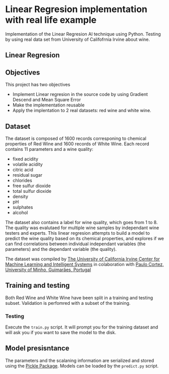 # Linear Regresion implementation with real life example
Implementation of the Linear Regresion AI technique using Python. Testing by using real data set from University of Califofrnia Irvine about wine.

## Linear Regresion

## Objectives

This project has two objectives

- Implement Linear regresion in the source code by using Gradient Descend and Mean Square Error
- Make the implementation reusable
- Apply the implentation to 2 real datasets: red wine and white wine.

## Dataset

The dataset is composed of 1600 records corresponing to chemical properties of Red Wine and 1600 records of White Wine. Each record contains 11 parameters and
a wine quality:

- fixed acidity
- volatile acidity
- citric acid
- residual sugar
- chlorides
- free sulfur dioxide
- total sulfur dioxide
- density
- pH
- sulphates
- alcohol

The dataset also contains a label for wine quality, which goes from 1 to 8. The quality was evalutaed for multiple wine samples by independant wine testers and experts.
This linear regresion attempts to build a model to predict the wine quality based on its chemical properties, and explores if we can find correlations between 
individual independant variables (the parameters) and the dependant variable (the quality).

The dataset was compiled by [The University of California Irvine Center for Machine Learning and Intelligent Systems](https://archive.ics.uci.edu/ml/datasets/wine+quality)
in colaboration with [Paulo Cortez, University of Minho, Guimarães, Portugal](http://www3.dsi.uminho.pt/pcortez/wine/)

## Training and testing

Both Red Wine and White Wine have been split in a training and testing subset. Validation is perfomred with a subset of the training.

### Testing

Execute the `train.py` script. It will prompt you for the training dataset and will ask you if you want to save the model to the disk.

## Model presisntance
The parameters and the scalaning information are serialized and stored using the [Pickle Package](https://docs.python.org/3/library/pickle.html). Models can be loaded
by the `predict.py` script.

